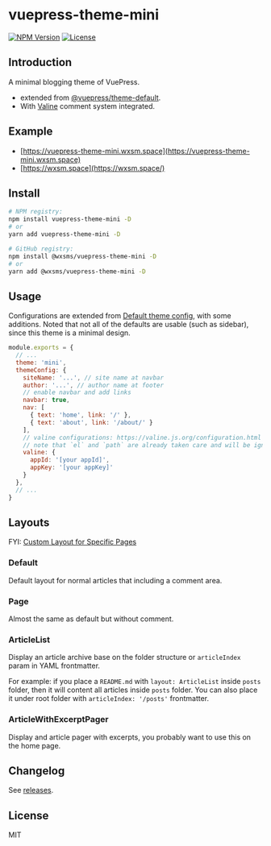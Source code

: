 # vuepress-theme-mini

[![NPM Version](https://img.shields.io/npm/v/vuepress-theme-mini.svg)](https://www.npmjs.com/package/vuepress-theme-mini)
[![License](https://img.shields.io/github/license/wxsms/vuepress-theme-mini.svg)](https://github.com/wxsms/vuepress-theme-mini)

## Introduction

A minimal blogging theme of VuePress.

* extended from [@vuepress/theme-default](https://github.com/vuejs/vuepress/tree/master/packages/%40vuepress/theme-default).
* With [Valine](https://valine.js.org/) comment system integrated.

## Example

* [https://vuepress-theme-mini.wxsm.space](https://vuepress-theme-mini.wxsm.space)
* [https://wxsm.space](https://wxsm.space/)

## Install

```bash
# NPM registry:
npm install vuepress-theme-mini -D
# or
yarn add vuepress-theme-mini -D

# GitHub registry:
npm install @wxsms/vuepress-theme-mini -D
# or
yarn add @wxsms/vuepress-theme-mini -D
```

## Usage

Configurations are extended from [Default theme config](https://vuepress.vuejs.org/theme/default-theme-config.html), with some additions. Noted that not all of the defaults are usable (such as sidebar), since this theme is a minimal design.

```javascript
module.exports = {
  // ...
  theme: 'mini',
  themeConfig: {
    siteName: '...', // site name at navbar
    author: '...', // author name at footer
    // enable navbar and add links
    navbar: true,
    nav: [
      { text: 'home', link: '/' },
      { text: 'about', link: '/about/' }
    ],
    // valine configurations: https://valine.js.org/configuration.html
    // note that `el` and `path` are already taken care and will be ignored
    valine: {
      appId: '[your appId]',
      appKey: '[your appKey]'
    }
  },
  // ...
}
```
## Layouts

FYI: [Custom Layout for Specific Pages](https://vuepress.vuejs.org/theme/default-theme-config.html#custom-layout-for-specific-pages)

### Default

Default layout for normal articles that including a comment area.

### Page

Almost the same as default but without comment.

### ArticleList

Display an article archive base on the folder structure or `articleIndex` param in YAML frontmatter.

For example: if you place a `README.md` with `layout: ArticleList` inside `posts` folder, then it will content all articles inside `posts` folder. You can also place it under root folder with `articleIndex: '/posts'` frontmatter.

### ArticleWithExcerptPager

Display and article pager with excerpts, you probably want to use this on the home page.

## Changelog

See [releases](https://github.com/wxsms/vuepress-theme-mini/releases).

## License

MIT
